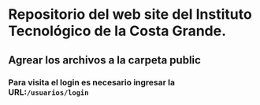 # Repositorio del web site del Instituto Tecnológico de la Costa Grande.

## Agrear los archivos a la carpeta public


### Para visita el login es necesario ingresar la URL:```/usuarios/login ```
